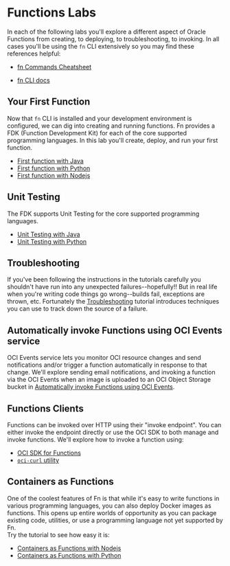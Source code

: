 # Functions Labs

In each of the following labs you'll explore a different aspect of Oracle
Functions from creating, to deploying, to troubleshooting, to invoking.  In all
cases you'll be using the `fn` CLI extensively so you may find these references
helpful:

* [fn Commands
  Cheatsheet](https://github.com/sachin-pikle/functionslab/wiki/Functions-Commands-Cheatsheet)

* [fn CLI docs](https://github.com/fnproject/docs/blob/master/cli/README.md)

## Your First Function

Now that `fn` CLI is installed and your development environment is configured,
we can dig into creating and running functions. Fn provides a FDK
(Function Development Kit) for each of the core supported programming languages.
In this lab you'll create, deploy, and run your first function.
* [First function with Java](3a-First-Function-java.md)
* [First function with Python](3b-First-Function-python.md)
* [First function with Nodejs](3c-First-Function-nodejs.md)

## Unit Testing

The FDK supports Unit Testing for the core supported programming languages.
* [Unit Testing with Java](4a-Unit-Testing-java.md)
* [Unit Testing with Python](4b-Unit-Testing-python.md)

## Troubleshooting

If you've been following the instructions in the tutorials carefully you
shouldn't have run into any unexpected failures--hopefully!!  But in real life
when you're writing code things go wrong--builds fail, exceptions are thrown,
etc.  Fortunately the
[Troubleshooting](5-Troubleshooting.md) tutorial
introduces techniques you can use to track down the source of a failure.

## Automatically invoke Functions using OCI Events service

OCI Events service lets you monitor OCI resource changes and send
notifications and/or trigger a function automatically in response to that
change. We'll explore sending email notifications, and invoking a function via
the OCI Events when an image is uploaded to an OCI Object Storage bucket in
[Automatically invoke Functions using OCI Events](9-Functions-Invoke-OCI-Events.md).

## Functions Clients

Functions can be invoked over HTTP using their "invoke endpoint". You can
either invoke the endpoint directly or use the OCI SDK to both manage and
invoke functions. We'll explore how to invoke a function using:
* [OCI SDK for Functions](8-Functions-Clients-SDK.md)
* [`oci-curl` utility](7-Functions-Clients-oci-curl.md)

## Containers as Functions

One of the coolest features of Fn is that while it's easy to write functions in
various programming languages, you can also deploy Docker images as functions.
This opens up entire worlds of opportunity as you can package existing code,
utilities, or use a programming language not yet supported by Fn.  
Try the tutorial to see how easy it is:
* [Containers as Functions with Nodejs](6c-Container-as-Function-nodejs.md)
* [Containers as Functions with Python](6b-Container-as-Function-python.md)

